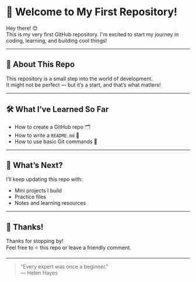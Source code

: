 # 👋 Welcome to My First Repository!

Hey there! 😊  
This is my very first GitHub repository. I'm excited to start my journey in coding, learning, and building cool things!

---

## 🌟 About This Repo

This repository is a small step into the world of development.  
It might not be perfect — but it’s a start, and that’s what matters!

---

## 🛠️ What I’ve Learned So Far

- How to create a GitHub repo 🗂️  
- How to write a `README.md` 📄  
- How to use basic Git commands 🧠

---

## 📌 What’s Next?

I’ll keep updating this repo with:
- Mini projects I build
- Practice files
- Notes and learning resources

---

## 🙌 Thanks!

Thanks for stopping by!  
Feel free to ⭐️ this repo or leave a friendly comment.

---

> "Every expert was once a beginner."  
> — Helen Hayes
